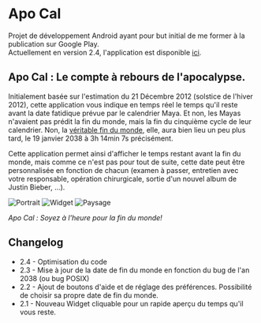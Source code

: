 # Apo Cal #

Projet de développement Android ayant pour but initial de me former à la publication sur Google Play.  
Actuellement en version 2.4, l'application est disponible [ici](https://play.google.com/store/apps/details?id=fr.alainmuller.android.apocal "Apo Cal sur le Google Play Store").

## Apo Cal : Le compte à rebours de l'apocalypse. ##

Initialement basée sur l'estimation du 21 Décembre 2012 (solstice de l'hiver 2012), cette application vous indique en temps réel le temps qu'il reste avant la date fatidique prévue par le calendrier Maya.
Et non, les Mayas n'avaient pas prédit la fin du monde, mais la fin du cinquième cycle de leur calendrier.
Non, la [véritable fin du monde](http://fr.wikipedia.org/wiki/Bug_de_l'an_2038 "Bug de l'an 2038 sur Wikipedia"), elle, aura bien lieu un peu plus tard, le 19 janvier 2038 à 3h 14min 7s précisément.

Cette application permet ainsi d'afficher le temps restant avant la fin du monde, mais comme ce n'est pas pour tout de suite, cette date peut être personnalisée en fonction de chacun (examen à passer, entretien avec votre responsable, opération chirurgicale, sortie d'un nouvel album de Justin Bieber, ...).

![Portrait](http://www.alainmuller.fr/android/img/framed_20120919_141013.png "Apo Cal en mode portrait")
![Widget](http://www.alainmuller.fr/android/img/framed_20121122_175705.png "Le widget Apo Cal en action!")
![Paysage](http://www.alainmuller.fr/android/img/framed_20120919_141022.png "Apo Cal en mode paysage")

_Apo Cal : Soyez à l'heure pour la fin du monde!_

## Changelog ##

 +   2.4 - Optimisation du code
 +   2.3 - Mise à jour de la date de fin du monde en fonction du bug de l'an 2038 (ou bug POSIX)
 +   2.2 - Ajout de boutons d'aide et de réglage des préférences. Possibilité de choisir sa propre date de fin du monde.
 +   2.1 - Nouveau Widget cliquable pour un rapide aperçu du temps qu'il vous reste.

